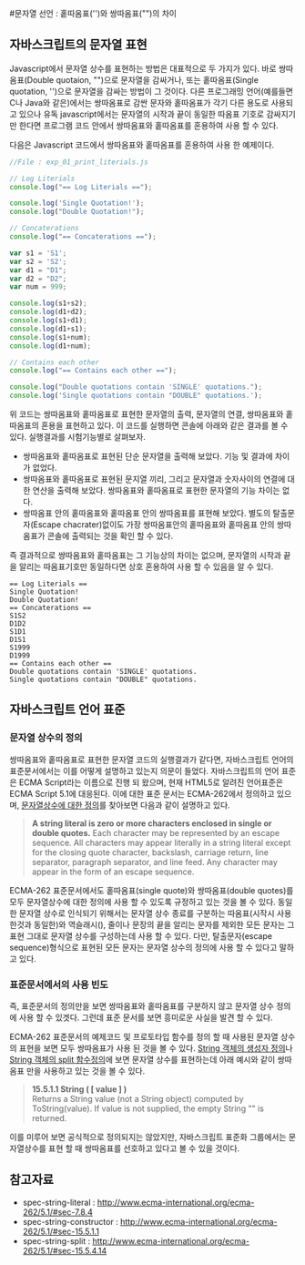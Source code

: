 #문자열 선언 : 홑따옴표('')와 쌍따옴표("")의 차이

## 자바스크립트의 문자열 표현

Javascript에서 문자열 상수를 표현하는 방법은 대표적으로 두 가지가 있다. 바로 쌍따옴표(Double quotaion, "")으로 문자열을 감싸거나, 또는 홑따옴표(Single quotation, '')으로 문자열을 감싸는 방법이 그 것이다. 다른 프로그래밍 언어(예를들면 C나 Java와 같은)에서는 쌍따옴표로 감싼 문자와 홑따옴표가 각기 다른 용도로 사용되고 있으나 유독 javascript에서는 문자열의 시작과 끝이 동일한 따옴표 기호로 감싸지기만 한다면 프로그램 코드 안에서 쌍따옴표와 홑따옴표를 혼용하여 사용 할 수 있다.

다음은 Javascript 코드에서 쌍따옴표와 홑따옴표를 혼용하여 사용 한 예제이다.

```javascript
//File : exp_01_print_literials.js

// Log Literials 
console.log("== Log Literials ==");

console.log('Single Quotation!');
console.log("Double Quotation!");

// Concaterations
console.log("== Concaterations ==");

var s1 = 'S1';
var s2 = 'S2';
var d1 = "D1";
var d2 = "D2";
var num = 999;

console.log(s1+s2);
console.log(d1+d2);
console.log(s1+d1);
console.log(d1+s1);
console.log(s1+num);
console.log(d1+num);

// Contains each other
console.log("== Contains each other ==");

console.log("Double quotations contain 'SINGLE' quotations.");
console.log('Single quotations contain "DOUBLE" quotations.');
```

위 코드는 쌍따옴표와 홑따옴표로 표현한 문자열의 출력, 문자열의 연결, 쌍따옴표와 홑따옴표의 혼용을 표현하고 있다. 이 코드를 실행하면 콘솔에 아래와 같은 결과를 볼 수 있다. 실행결과를 시험기능별로 살펴보자.

- 쌍따옴표와 홑따옴표로 표현된 단순 문자열을 출력해 보았다. 
    기능 및 결과에 차이가 없었다.
- 쌍따옴표와 홑따옴표로 표현된 문지열 끼리, 그리고 문자열과 숫자사이의 연결에 대한 연산을 출력해 보았다. 
    쌍따옴표와 홑따옴표로 표현한 문자열의 기능 차이는 없다.
- 쌍따옴표 안의 홑따옴표와 홑따옴표 안의 쌍따옴표를 표현해 보았다. 
    별도의 탈출문자(Escape chacrater)없이도 가장 쌍따옴표안의 홑따옴표와 홑따옴표 안의 쌍따옴표가 콘솔에 출력되는 것을 확인 할 수 있다.

즉 결과적으로 쌍따옴표와 홑따옴표는 그 기능상의 차이는 없으며, 문자열의 시작과 끝을 알리는 따옴표기호만 동일하다면 상호 혼용하여 사용 할 수 있음을 알 수 있다.

```
== Log Literials ==
Single Quotation!
Double Quotation!
== Concaterations ==
S1S2
D1D2
S1D1
D1S1
S1999
D1999
== Contains each other ==
Double quotations contain 'SINGLE' quotations.
Single quotations contain "DOUBLE" quotations.
```

## 자바스크립트 언어 표준

### 문자열 상수의 정의
쌍따옴표와 홑따옴표로 표현한 문자열 코드의 실행결과가 같다면, 자바스크립트 언어의 표준문서에서는 이를 어떻게 설명하고 있는지 의문이 들었다. 자바스크립트의 언어 표준은 ECMA Script라는 이름으로 진행 되 왔으며, 현재 HTML5로 알려진 언어표준은 ECMA Script 5.1에 대응된다. 이에 대한 표준 문서는 ECMA-262에서 정의하고 있으며, [문자열상수에 대한 정의](http://www.ecma-international.org/ecma-262/5.1/#sec-7.8.4)를 찾아보면 다음과 같이 설명하고 있다.

> **A string literal is zero or more characters enclosed in single or double quotes.** Each character may be represented by an escape sequence. All characters may appear literally in a string literal except for the closing quote character, backslash, carriage return, line separator, paragraph separator, and line feed. Any character may appear in the form of an escape sequence.

ECMA-262 표준문서에서도 홑따옴표(single quote)와 쌍따옴표(double quotes)를 모두 문자열상수에 대한 정의에 사용 할 수 있도록 규정하고 있는 것을 볼 수 있다. 동일한 문자열 상수로 인식되기 위해서는 문자열 상수 종료를 구분하는 따옴표(시작시 사용한것과 동일한)와 역슬래시(\), 줄이나 문장의 끝을 알리는 문자를 제외한 모든 문자는 그 표현 그대로 문자열 상수를 구성하는데 사용 할 수 있다. 다만, 탈출문자(escape sequence)형식으로 표현된 모든 문자는 문자열 상수의 정의에 사용 할 수 있다고 말하고 있다.

### 표준문서에서의 사용 빈도
즉, 표준문서의 정의만을 보면 쌍따옴표와 홑따옴표를 구분하지 않고 문자열 상수 정의에 사용 할 수 있겟다. 그런데 표준 문서를 보면 흥미로운 사실을 발견 할 수 있다.

ECMA-262 표준문서의 예제코드 및 프로토타입 함수를 정의 할 때 사용된 문자열 상수의 표현을 보면 모두 쌍따옴표가 사용 된 것을 볼 수 있다. [String 객체의 생성자 정의](http://www.ecma-international.org/ecma-262/5.1/#sec-15.5.1.1)나 [String 객체의 split 함수정의](http://www.ecma-international.org/ecma-262/5.1/#sec-15.5.4.14)에 보면 문자열 상수를 표현하는데 아래 예시와 같이 쌍따옴표 만을 사용하고 있는 것을 볼 수 있다.

>**15.5.1.1 String ( [ value ] )** <br/>
    Returns a String value (not a String object) computed by ToString(value). If value is not supplied, the empty String "" is returned.

이를 미루어 보면 공식적으로 정의되지는 않았지만, 자바스크립트 표준화 그룹에서는 문자열상수를 표현 할 때 쌍따옴표를 선호하고 있다고 볼 수 있을 것이다.

## 참고자료
* spec-string-literal : http://www.ecma-international.org/ecma-262/5.1/#sec-7.8.4
* spec-string-constructor : http://www.ecma-international.org/ecma-262/5.1/#sec-15.5.1.1
* spec-string-split : http://www.ecma-international.org/ecma-262/5.1/#sec-15.5.4.14
